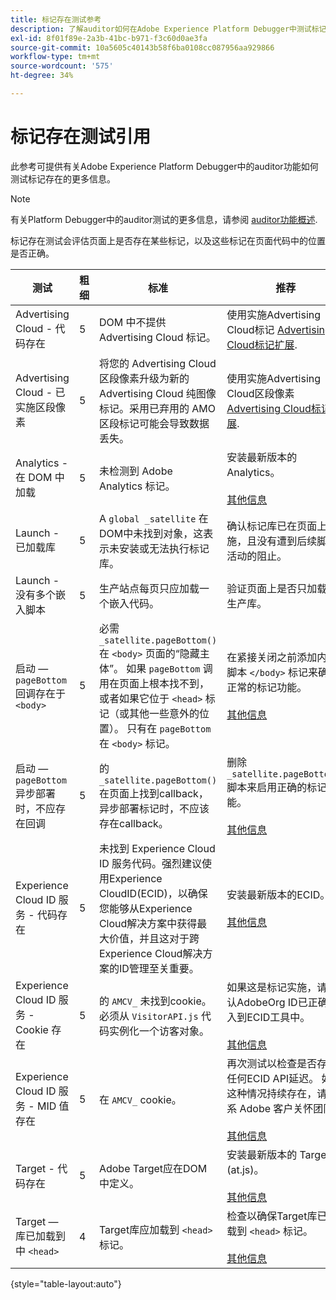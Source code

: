 ```yaml
---
title: 标记存在测试参考
description: 了解auditor如何在Adobe Experience Platform Debugger中测试标记存在的情况。
exl-id: 8f01f89e-2a3b-41bc-b971-f3c60d0ae3fa
source-git-commit: 10a5605c40143b58f6ba0108cc087956aa929866
workflow-type: tm+mt
source-wordcount: '575'
ht-degree: 34%

---
```


# 标记存在测试引用

此参考可提供有关Adobe Experience Platform Debugger中的auditor功能如何测试标记存在的更多信息。

>[!NOTE]
>
>有关Platform Debugger中的auditor测试的更多信息，请参阅 [auditor功能概述](./overview.md).

标记存在测试会评估页面上是否存在某些标记，以及这些标记在页面代码中的位置是否正确。

| 测试 | 粗细 | 标准 | 推荐 |
| --- | --- | --- | --- |
| Advertising Cloud - 代码存在 | 5 | DOM 中不提供 Advertising Cloud 标记。 | 使用实施Advertising Cloud标记 [Advertising Cloud标记扩展](../../destinations/catalog/advertising/adobe-advertising-cloud.md). |
| Advertising Cloud - 已实施区段像素 | 5 | 将您的 Advertising Cloud 区段像素升级为新的 Advertising Cloud 纯图像标记。采用已弃用的 AMO 区段标记可能会导致数据丢失。 | 使用实施Advertising Cloud区段像素 [Advertising Cloud标记扩展](../../destinations/catalog/advertising/adobe-advertising-cloud.md). |
| Analytics - 在 DOM 中加载 | 5 | 未检测到 Adobe Analytics 标记。 | 安装最新版本的 Analytics。<br><br>[其他信息](https://experienceleague.adobe.com/docs/analytics/implementation/home.html?lang=zh-Hans) |
| Launch - 已加载库 | 5 | A `global _satellite` 在DOM中未找到对象，这表示未安装或无法执行标记库。 | 确认标记库已在页面上实施，且没有遭到后续脚本活动的阻止。 |
| Launch - 没有多个嵌入脚本 | 5 | 生产站点每页只应加载一个嵌入代码。 | 验证页面上是否只加载了生产库。 |
| 启动 —  `pageBottom` 回调存在于 `<body>` | 5 | 必需 `_satellite.pageBottom()` 在 `<body>` 页面的“隐藏主体”。 如果 `pageBottom` 调用在页面上根本找不到，或者如果它位于 `<head>` 标记（或其他一些意外的位置）。 只有在 `pageBottom` 在 `<body>` 标记。 | 在紧接关闭之前添加内联脚本 `</body>` 标记来确保正常的标记功能。<br><br>[其他信息](../../tags/ui/client-side/asynchronous-deployment.md) |
| 启动 —  `pageBottom` 异步部署时，不应存在回调 | 5 | 的 `_satellite.pageBottom()` 在页面上找到callback，异步部署标记时，不应该存在callback。 | 删除 `_satellite.pageBottom()` 脚本来启用正确的标记功能。 <br><br>[其他信息](../../tags/ui/client-side/asynchronous-deployment.md) |
| Experience Cloud ID 服务 - 代码存在 | 5 | 未找到 Experience Cloud ID 服务代码。强烈建议使用Experience CloudID(ECID)，以确保您能够从Experience Cloud解决方案中获得最大价值，并且这对于跨Experience Cloud解决方案的ID管理至关重要。 | 安装最新版本的ECID。<br><br>[其他信息](https://experienceleague.adobe.com/docs/id-service/using/intro/overview.html) |
| Experience Cloud ID 服务 - Cookie 存在 | 5 | 的 `AMCV_` 未找到cookie。 必须从 `VisitorAPI.js` 代码实例化一个访客对象。 | 如果这是标记实施，请确认AdobeOrg ID已正确输入到ECID工具中。 <br><br>[其他信息](https://experienceleague.adobe.com/docs/id-service/using/intro/cookies.html?lang=zh-Hans) |
| Experience Cloud ID 服务 - MID 值存在 | 5 | 在 `AMCV_` cookie。 | 再次测试以检查是否存在任何ECID API延迟。 如果这种情况持续存在，请联系 Adobe 客户关怀团队。<br><br>[其他信息](https://experienceleague.adobe.com/docs/id-service/using/intro/cookies.html) |
| Target - 代码存在 | 5 | Adobe Target应在DOM中定义。 | 安装最新版本的 Target (at.js)。<br><br>[其他信息](https://experienceleague.adobe.com/docs/target/using/implement-target/implementing-target.html) |
| Target — 库已加载到中 `<head>` | 4 | Target库应加载到 `<head>` 标记。 | 检查以确保Target库已加载到 `<head>` 标记。 <br><br>[其他信息](https://experienceleague.adobe.com/docs/target/using/implement-target/implementing-target.html) |

{style=&quot;table-layout:auto&quot;}
